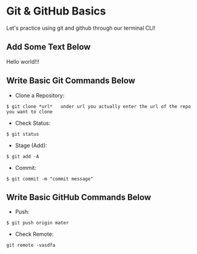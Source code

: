 # Git & GitHub Basics

Let's practice using git and github through our terminal CLI!

## Add Some Text Below
Hello world!!!


## Write Basic Git Commands Below

- Clone a Repository:
```
$ git clone *url*   under url you actually enter the url of the repo you want to clone
```

- Check Status:
```
$ git status
```

- Stage (Add):
```
$ git add -A
```

- Commit:
```
$ git commit -m "commit message"
```

## Write Basic GitHub Commands Below

- Push:
```
$ git push origin mater
```

- Check Remote:
```
git remote -vasdfa
```